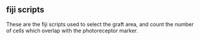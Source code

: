 ## fiji scripts 

These are the fiji scripts used to select the graft area, and count the number of cells which overlap with the photoreceptor marker. 
